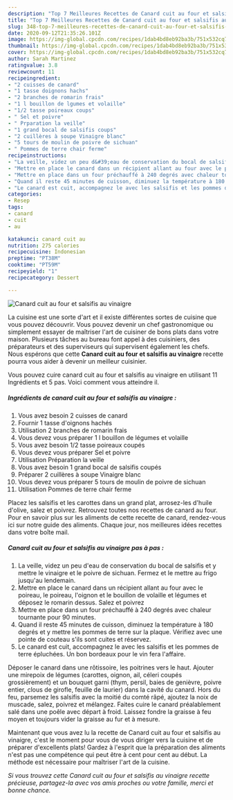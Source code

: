 ```yaml
---
description: "Top 7 Meilleures Recettes de Canard cuit au four et salsifis au vinaigre"
title: "Top 7 Meilleures Recettes de Canard cuit au four et salsifis au vinaigre"
slug: 348-top-7-meilleures-recettes-de-canard-cuit-au-four-et-salsifis-au-vinaigre
date: 2020-09-12T21:35:26.101Z
image: https://img-global.cpcdn.com/recipes/1dab4bd8eb92ba3b/751x532cq70/canard-cuit-au-four-et-salsifis-au-vinaigre-photo-principale-de-la-recette.jpg
thumbnail: https://img-global.cpcdn.com/recipes/1dab4bd8eb92ba3b/751x532cq70/canard-cuit-au-four-et-salsifis-au-vinaigre-photo-principale-de-la-recette.jpg
cover: https://img-global.cpcdn.com/recipes/1dab4bd8eb92ba3b/751x532cq70/canard-cuit-au-four-et-salsifis-au-vinaigre-photo-principale-de-la-recette.jpg
author: Sarah Martinez
ratingvalue: 3.8
reviewcount: 11
recipeingredient:
- "2 cuisses de canard"
- "1 tasse doignons hachs"
- "2 branches de romarin frais"
- "1 l bouillon de lgumes et volaille"
- "1/2 tasse poireaux coups"
- " Sel et poivre"
- " Prparation la veille"
- "1 grand bocal de salsifis coups"
- "2 cuillères à soupe Vinaigre blanc"
- "5 tours de moulin de poivre de sichuan"
- " Pommes de terre chair ferme"
recipeinstructions:
- "La veille, videz un peu d&#39;eau de conservation du bocal de salsifis et y mettre le vinaigre et le poivre de sichuan. Fermez et le mettre au frigo jusqu&#39;au lendemain."
- "Mettre en place le canard dans un récipient allant au four avec le poireau, le poireau, l&#39;oignon et le bouillon de volaille et légumes et déposez le romarin dessus. Salez et poivrez"
- "Mettre en place dans un four préchauffé à 240 degrés avec chaleur tournante pour 90 minutes."
- "Quand il reste 45 minutes de cuisson, diminuez la température à 180 degrés et y mettre les pommes de terre sur la plaque. Vérifiez avec une pointe de couteau s&#39;ils sont cuites et réservez."
- "Le canard est cuit, accompagnez le avec les salsifis et les pommes de terre épluchées. Un bon bordeaux pour le vin fera l&#39;affaire."
categories:
- Resep
tags:
- canard
- cuit
- au

katakunci: canard cuit au 
nutrition: 275 calories
recipecuisine: Indonesian
preptime: "PT38M"
cooktime: "PT59M"
recipeyield: "1"
recipecategory: Dessert

---
```



![Canard cuit au four et salsifis au vinaigre](https://img-global.cpcdn.com/recipes/1dab4bd8eb92ba3b/751x532cq70/canard-cuit-au-four-et-salsifis-au-vinaigre-photo-principale-de-la-recette.jpg)

La cuisine est une sorte d'art et il existe différentes sortes de cuisine que vous pouvez découvrir. Vous pouvez devenir un chef gastronomique ou simplement essayer de maîtriser l'art de cuisiner de bons plats dans votre maison. Plusieurs tâches au bureau font appel à des cuisiniers, des préparateurs et des superviseurs qui supervisent également les chefs. Nous espérons que cette <strong> Canard cuit au four et salsifis au vinaigre </strong> recette pourra vous aider à devenir un meilleur cuisinier.

<!--inarticleads1-->

Vous pouvez cuire canard cuit au four et salsifis au vinaigre en utilisant 11 Ingrédients et 5 pas. Voici comment vous atteindre il.

##### Ingrédients de canard cuit au four et salsifis au vinaigre :

1. Vous avez besoin 2 cuisses de canard
1. Fournir 1 tasse d&#39;oignons hachés
1. Utilisation 2 branches de romarin frais
1. Vous devez vous préparer 1 l bouillon de légumes et volaille
1. Vous avez besoin 1/2 tasse poireaux coupés
1. Vous devez vous préparer  Sel et poivre
1. Utilisation  Préparation la veille
1. Vous avez besoin 1 grand bocal de salsifis coupés
1. Préparer 2 cuillères à soupe Vinaigre blanc
1. Vous devez vous préparer 5 tours de moulin de poivre de sichuan
1. Utilisation  Pommes de terre chair ferme


Placez les salsifis et les carottes dans un grand plat, arrosez-les d&#39;huile d&#39;olive, salez et poivrez. Retrouvez toutes nos recettes de canard au four. Pour en savoir plus sur les aliments de cette recette de canard, rendez-vous ici sur notre guide des aliments. Chaque jour, nos meilleures idées recettes dans votre boîte mail. 

<!--inarticleads2-->

##### Canard cuit au four et salsifis au vinaigre pas à pas :

1. La veille, videz un peu d&#39;eau de conservation du bocal de salsifis et y mettre le vinaigre et le poivre de sichuan. Fermez et le mettre au frigo jusqu&#39;au lendemain.
1. Mettre en place le canard dans un récipient allant au four avec le poireau, le poireau, l&#39;oignon et le bouillon de volaille et légumes et déposez le romarin dessus. Salez et poivrez
1. Mettre en place dans un four préchauffé à 240 degrés avec chaleur tournante pour 90 minutes.
1. Quand il reste 45 minutes de cuisson, diminuez la température à 180 degrés et y mettre les pommes de terre sur la plaque. Vérifiez avec une pointe de couteau s&#39;ils sont cuites et réservez.
1. Le canard est cuit, accompagnez le avec les salsifis et les pommes de terre épluchées. Un bon bordeaux pour le vin fera l&#39;affaire.


Déposer le canard dans une rôtissoire, les poitrines vers le haut. Ajouter une mirepoix de légumes (carottes, oignon, ail, céleri coupés grossièrement) et un bouquet garni (thym, persil, baies de genièvre, poivre entier, clous de girofle, feuille de laurier) dans la cavité du canard. Hors du feu, parsemez les salsifis avec la moitié du comté râpé, ajoutez la noix de muscade, salez, poivrez et mélangez. Faites cuire le canard préalablement salé dans une poêle avec départ à froid. Laissez fondre la graisse à feu moyen et toujours vider la graisse au fur et à mesure. 

<!--inarticleads1-->

<p>
Maintenant que vous avez lu la recette de Canard cuit au four et salsifis au vinaigre, c'est le moment pour vous de vous diriger vers la cuisine et de préparer d'excellents plats! Gardez à l'esprit que la préparation des aliments n'est pas une compétence qui peut être à cent pour cent au début. La méthode est nécessaire pour maîtriser l'art de la cuisine.
</p>

<p>
<i>Si vous trouvez cette Canard cuit au four et salsifis au vinaigre recette précieuse, partagez-la avec vos amis proches ou votre famille, merci et bonne chance.</i>
</p>
